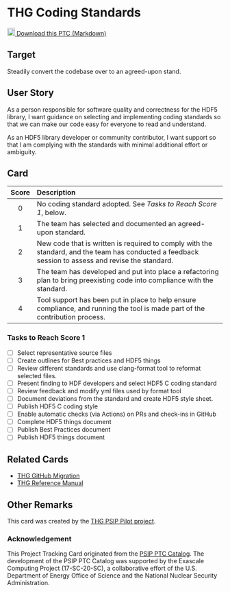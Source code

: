 [metadata:tags]:- "bssw-psip-ptc"
# THG Coding Standards

<a href='/ptc-catalog/catalog/THGCodingStandards.md' download><img src='/ptc-catalog/assets/images/download.png' width='18'> Download this PTC (Markdown)</a>

## Target

Steadily convert the codebase over to an agreed-upon stand.

## User Story

As a person responsible for software quality and correctness for the HDF5 library, I want guidance on selecting and implementing coding standards so that we can make our code easy for everyone to read and understand.

As an HDF5 library developer or community contributor, I want support so that I am complying with the standards with minimal additional effort or ambiguity. 


## Card

| Score | Description |
|:-----:|:------------|
| 0 | No coding standard adopted. See *Tasks to Reach Score 1*, below. |
| 1 | The team has selected and documented an agreed-upon standard.  |
| 2 | New code that is written is required to comply with the standard, and the team has conducted a feedback session to assess and revise the standard. |
| 3 | The team has developed and put into place a refactoring plan to bring preexisting code into compliance with the standard. |
| 4 | Tool support has been put in place to help ensure compliance, and running the tool is made part of the contribution process. |

### Tasks to Reach Score 1

- [ ] Select representative source files
- [ ] Create outlines for Best practices and HDF5 things
- [ ] Review different standards and use clang-format tool to reformat selected files.
- [ ] Present finding to HDF developers and select HDF5 C coding standard
- [ ] Review feedback and modify yml files used by format tool
- [ ] Document deviations from the standard and create HDF5 style sheet.
- [ ] Publish HDF5 C coding style
- [ ] Enable automatic checks (via Actions) on PRs and check-ins in GitHub
- [ ] Complete HDF5 things document
- [ ] Publish Best Practices document
- [ ] Publish HDF5 things document

## Related Cards

- [THG GitHub Migration](THGGitHubMigration.md)
- [THG Reference Manual](THGReferenceManual.md)

## Other Remarks

This card was created by the [THG PSIP Pilot project](https://www.osti.gov/biblio/1698291-psip-hdf5pilot-project-final-report).


### Acknowledgement

This Project Tracking Card originated from the [PSIP PTC Catalog](https://bssw-psip.github.io/ptc-catalog/). The development of the PSIP PTC Catalog was supported by the Exascale Computing Project (17-SC-20-SC), a collaborative effort of the U.S. Department of Energy Office of Science and the National Nuclear Security Administration.
